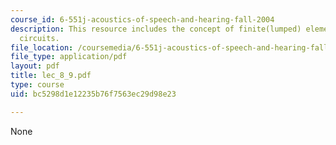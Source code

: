 ```yaml
---
course_id: 6-551j-acoustics-of-speech-and-hearing-fall-2004
description: This resource includes the concept of finite(lumped) elements and equivalent
  circuits.
file_location: /coursemedia/6-551j-acoustics-of-speech-and-hearing-fall-2004/bc5298d1e12235b76f7563ec29d98e23_lec_8_9.pdf
file_type: application/pdf
layout: pdf
title: lec_8_9.pdf
type: course
uid: bc5298d1e12235b76f7563ec29d98e23

---
```

None